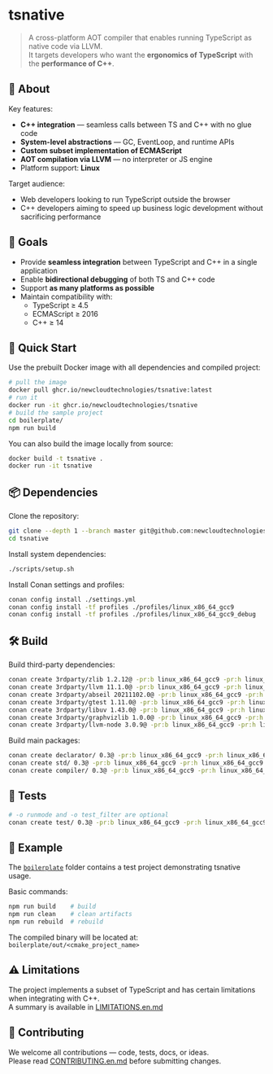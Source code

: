 # tsnative

> A cross-platform AOT compiler that enables running TypeScript as native code via LLVM.  
It targets developers who want the **ergonomics of TypeScript** with the **performance of C++**.

## 🔹 About

Key features:
- **C++ integration** — seamless calls between TS and C++ with no glue code
- **System-level abstractions** — GC, EventLoop, and runtime APIs
- **Custom subset implementation of ECMAScript**
- **AOT compilation via LLVM** — no interpreter or JS engine
- Platform support: **Linux**

Target audience:
- Web developers looking to run TypeScript outside the browser
- C++ developers aiming to speed up business logic development without sacrificing performance

## 🎯 Goals

- Provide **seamless integration** between TypeScript and C++ in a single application
- Enable **bidirectional debugging** of both TS and C++ code
- Support **as many platforms as possible**
- Maintain compatibility with:
  - TypeScript ≥ 4.5
  - ECMAScript ≥ 2016
  - C++ ≥ 14

## 🚀 Quick Start

Use the prebuilt Docker image with all dependencies and compiled project:

```bash
# pull the image
docker pull ghcr.io/newcloudtechnologies/tsnative:latest
# run it
docker run -it ghcr.io/newcloudtechnologies/tsnative
# build the sample project
cd boilerplate/
npm run build
```

You can also build the image locally from source:

```bash
docker build -t tsnative .
docker run -it tsnative
```

## 📦 Dependencies

Clone the repository:

```bash
git clone --depth 1 --branch master git@github.com:newcloudtechnologies/tsnative.git
cd tsnative
```

Install system dependencies:

```bash
./scripts/setup.sh
```

Install Conan settings and profiles:

```bash
conan config install ./settings.yml
conan config install -tf profiles ./profiles/linux_x86_64_gcc9
conan config install -tf profiles ./profiles/linux_x86_64_gcc9_debug
```

## 🛠️ Build

Build third-party dependencies:

```bash
conan create 3rdparty/zlib 1.2.12@ -pr:b linux_x86_64_gcc9 -pr:h linux_x86_64_gcc9
conan create 3rdparty/llvm 11.1.0@ -pr:b linux_x86_64_gcc9 -pr:h linux_x86_64_gcc9
conan create 3rdparty/abseil 20211102.0@ -pr:b linux_x86_64_gcc9 -pr:h linux_x86_64_gcc9
conan create 3rdparty/gtest 1.11.0@ -pr:b linux_x86_64_gcc9 -pr:h linux_x86_64_gcc9
conan create 3rdparty/libuv 1.43.0@ -pr:b linux_x86_64_gcc9 -pr:h linux_x86_64_gcc9
conan create 3rdparty/graphvizlib 1.0.0@ -pr:b linux_x86_64_gcc9 -pr:h linux_x86_64_gcc9
conan create 3rdparty/llvm-node 3.0.9@ -pr:b linux_x86_64_gcc9 -pr:h linux_x86_64_gcc9
```

Build main packages:

```bash
conan create declarator/ 0.3@ -pr:b linux_x86_64_gcc9 -pr:h linux_x86_64_gcc9
conan create std/ 0.3@ -pr:b linux_x86_64_gcc9 -pr:h linux_x86_64_gcc9 -o build_tests=True -o enable_logs=all
conan create compiler/ 0.3@ -pr:b linux_x86_64_gcc9 -pr:h linux_x86_64_gcc9
```

## 🧪 Tests

```bash
# -o runmode and -o test_filter are optional
conan create test/ 0.3@ -pr:b linux_x86_64_gcc9 -pr:h linux_x86_64_gcc9 -o run_mode=compile -o test_filter=for
```

## 📁 Example

The [`boilerplate`](./boilerplate) folder contains a test project demonstrating tsnative usage.

Basic commands:

```bash
npm run build    # build
npm run clean    # clean artifacts
npm run rebuild  # rebuild
```

The compiled binary will be located at: `boilerplate/out/<cmake_project_name>`

## ⚠️ Limitations

The project implements a subset of TypeScript and has certain limitations when integrating with C++.  
A summary is available in [LIMITATIONS.en.md](./LIMITATIONS.en.md)

## 🤝 Contributing

We welcome all contributions — code, tests, docs, or ideas.  
Please read [CONTRIBUTING.en.md](./CONTRIBUTING.en.md) before submitting changes.
